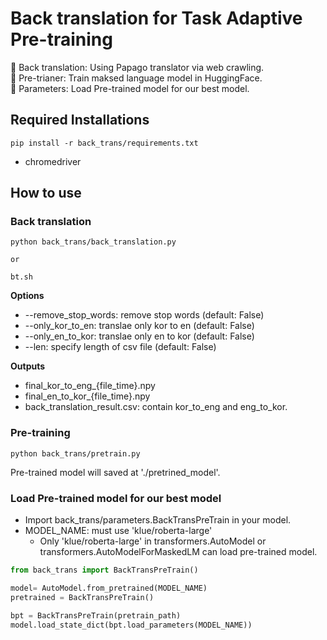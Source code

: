 # Back translation for Task Adaptive Pre-training

🤗 Back translation: Using Papago translator via web crawling.  
🤗 Pre-trianer: Train maksed language model in HuggingFace.    
🤗 Parameters: Load Pre-trained model for our best model.  
  
## Required Installations
```
pip install -r back_trans/requirements.txt
```
- chromedriver

## How to use
### Back translation
```
python back_trans/back_translation.py

or 

bt.sh
```

**Options**
- --remove_stop_words: remove stop words (default: False)
- --only_kor_to_en: translae only kor to en (default: False)
- --only_en_to_kor: translae only en to kor (default: False)
- --len: specify length of csv file (default: False)

**Outputs**
- final_kor_to_eng_{file_time}.npy
- final_en_to_kor_{file_time}.npy
- back_translation_result.csv: contain kor_to_eng and eng_to_kor.

### Pre-training
```
python back_trans/pretrain.py
```
Pre-trained model will saved at './pretrined_model'.

### Load Pre-trained model for our best model
- Import back_trans/parameters.BackTransPreTrain in your model.
- MODEL_NAME: must use 'klue/roberta-large'
    - Only 'klue/roberta-large' in transformers.AutoModel or transformers.AutoModelForMaskedLM can load pre-trained model.
```python
from back_trans import BackTransPreTrain()

model= AutoModel.from_pretrained(MODEL_NAME)
pretrained = BackTransPreTrain()

bpt = BackTransPreTrain(pretrain_path)
model.load_state_dict(bpt.load_parameters(MODEL_NAME))
```